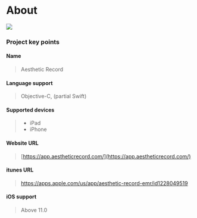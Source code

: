 # About
![](https://test.aestheticrecord.com/images/logo.png?v=123)

### Project key points

#### **Name**
> Aesthetic Record

#### **Language support**
> Objective-C, (partial Swift) 

#### **Supported devices**
> - iPad
> - iPhone

#### **Website URL**
> [https://app.aestheticrecord.com/](https://app.aestheticrecord.com/)

#### **itunes URL**
> https://apps.apple.com/us/app/aesthetic-record-emr/id1228049519

#### **iOS support**
> Above 11.0 

